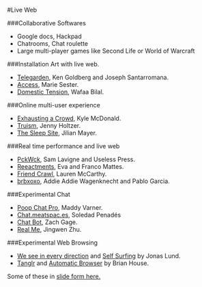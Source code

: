 #Live Web

###Collaborative Softwares
* Google docs, Hackpad
* Chatrooms, Chat roulette
* Large multi-player games like Second Life or World of Warcraft

###Installation Art with live web.

* [Telegarden](http://www.ieor.berkeley.edu/~goldberg/garden/Ars/), Ken Goldberg and Joseph Santarromana.
* [Access](http://www.sester.net/access/), Marie Sester.
* [Domestic Tension](http://wafaabilal.com/domestic-tension/), Wafaa Bilal.

###Online multi-user experience

* [Exhausting a Crowd](http://www.exhaustingacrowd.com/london), Kyle McDonald.  
* [Truism](http://www.medienkunstnetz.de/works/truisms/ ), Jenny Holtzer.
* [The Sleep Site](http://aplaceforonlinedreaming.com/), Jilian Mayer.

###Real time performance and live web

* [PckWck](http://www.pckwck.com/), Sam Lavigne and Useless Press.  
* [Reeactments](http://0100101110101101.org/reenactments/), Eva and Franco Mattes.
* [Friend Crawl](http://www.friendcrawl.net/), Lauren McCarthy.
* [brbxoxo](http://brbxoxo.com/), Addie Addie Wagenknecht and Pablo Garcia.

###Experimental Chat

* [Poop Chat Pro](http://poopchat-pro.herokuapp.com/), Maddy Varner.  
* [Chat.meatspac.es](https://chat.meatspac.es/),  Soledad Penadés  
* [Chat Bot](http://stfj.net/SelfPortraitBot/), Zach Gage.  
* [Real Me](http://www.jingwen-zhu.com/real-me/), Jingwen Zhu.

###Experimental Web Browsing

* [We see in every direction](http://jonaslund.biz/works/we-see-in-every-direction/) and [Self Surfing](http://jonaslund.biz/works/selfsurfing/) by Jonas Lund.
* [Tanglr](http://brianhouse.net/works/tanglr/) and [Automatic Browser](http://brianhouse.net/works/automatic_browser/) by Brian House.


Some of these in [slide form here.](https://docs.google.com/presentation/d/1cW1TUh1TgIUZLNoAOnIWIsDj0v51Yh45-OyoDiQFJMI/edit#slide=id.g10f3018fcc_0_66)




